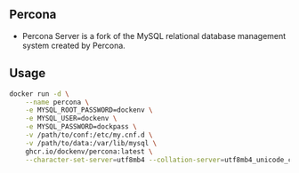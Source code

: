 ## Percona
- Percona Server is a fork of the MySQL relational database management system created by Percona.

## Usage

```bash
docker run -d \
    --name percona \
    -e MYSQL_ROOT_PASSWORD=dockenv \
    -e MYSQL_USER=dockenv \
    -e MYSQL_PASSWORD=dockpass \
    -v /path/to/conf:/etc/my.cnf.d \
    -v /path/to/data:/var/lib/mysql \
    ghcr.io/dockenv/percona:latest \
    --character-set-server=utf8mb4 --collation-server=utf8mb4_unicode_ci
```